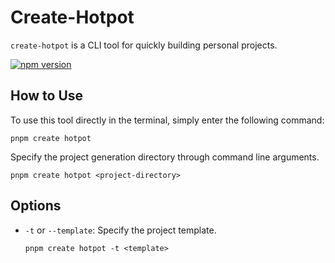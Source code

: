 # Create-Hotpot

<div align="left">

`create-hotpot` is a CLI tool for quickly building personal projects.

[![npm version](https://img.shields.io/npm/v/create-hotpot?style=flat-square)](https://www.npmjs.com/package/create-hotpot)

</div>

## How to Use

To use this tool directly in the terminal, simply enter the following command:

```
pnpm create hotpot
```

Specify the project generation directory through command line arguments.

```
pnpm create hotpot <project-directory>
```

## Options

- `-t` or `--template`: Specify the project template.

  ```
  pnpm create hotpot -t <template>
  ```
